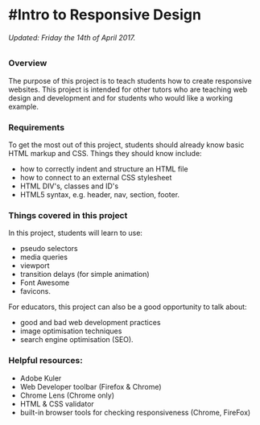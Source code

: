 #Intro to Responsive Design
=============
###### Updated: Friday the 14th of April 2017.

### Overview
The purpose of this project is to teach students how to create responsive websites. This project is intended for other tutors who are teaching web design and development and for students who would like a working example.

### Requirements
To get the most out of this project, students should already know basic HTML markup and CSS. Things they should know include:
- how to correctly indent and structure an HTML file
- how to connect to an external CSS stylesheet
- HTML DIV's, classes and ID's
- HTML5 syntax, e.g. header, nav, section, footer.

### Things covered in this project
In this project, students will learn to use:
- pseudo selectors
- media queries
- viewport
- transition delays (for simple animation)
- Font Awesome
- favicons.

For educators, this project can also be a good opportunity to talk about:
- good and bad web development practices
- image optimisation techniques
- search engine optimisation (SEO).

### Helpful resources:
- Adobe Kuler
- Web Developer toolbar (Firefox & Chrome)
- Chrome Lens (Chrome only)
- HTML & CSS validator
- built-in browser tools for checking responsiveness (Chrome, FireFox)
